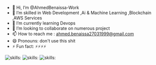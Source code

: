 - 👋 Hi, I’m @AhmedBenaissa-Work
- 👀 I’m skilled in Web Development ,Ai & Machine Learning ,Blockchain ,AWS Services
- 🌱 I’m currently learning Devops
- 💞️ I’m looking to collaborate on numerous project
- 📫 How to reach me : ahmed.benaissa27031999@gmail.com
- 😄 Pronouns: don't use this shit
- ⚡ Fun fact: ⚡⚡⚡⚡

<!---
AhmedBenaissa-Work/AhmedBenaissa-Work is a ✨ special ✨ repository because its `README.md` (this file) appears on your GitHub profile.
You can click the Preview link to take a look at your changes.
--->
![skills:](https://miro.medium.com/v2/resize:fit:300/1*x0d41ns8PTQZz4a3VbMrBg.png)
![skills:](https://upload.wikimedia.org/wikipedia/commons/d/d9/Node.js_logo.svg?size=20)
![skills:](https://upload.wikimedia.org/wikipedia/commons/c/c3/Python-logo-notext.svg)

